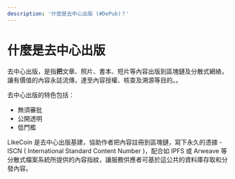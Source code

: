 ```yaml
---
description: '什麼是去中心出版 (#DePub)？'
---
```


# 什麼是去中心出版

去中心出版，是指**把**文章、照片、書本、短片等內容出版到區塊鏈及分散式網絡，讓有價值的內容永誌流傳，達至內容授權、核查及溯源等目的。。

去中心出版的特色包括：

* 無須審批
* 公開透明
* 低門檻

LikeCoin 是去中心出版基建，協助作者把內容註冊到區塊鏈，寫下永久的憑據 - ISCN \( International Standard Content Number \)，配合如 IPFS 或 Arweave 等分散式檔案系統所提供的內容指紋，讓服務供應者可基於這公共的資料庫存取和分發內容。

